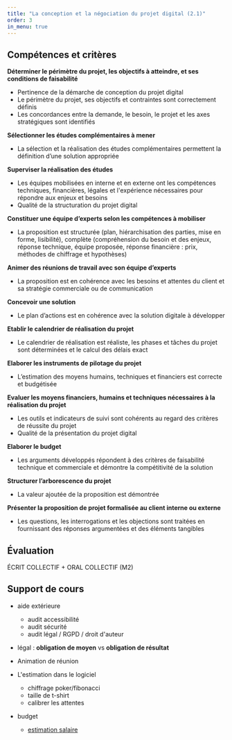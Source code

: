 ```yaml
---
title: "La conception et la négociation du projet digital (2.1)"
order: 3
in_menu: true
---
```

## Compétences et critères

**Déterminer le périmètre du projet, les objectifs à atteindre, et ses conditions de faisabilité**
- Pertinence de la démarche de conception du projet digital
- Le périmètre du projet, ses objectifs et contraintes sont correctement définis
- Les concordances entre la demande, le besoin, le projet et les axes stratégiques sont identifiés

**Sélectionner les études complémentaires à mener**
- La sélection et la réalisation des études complémentaires permettent la définition d’une solution appropriée

**Superviser la réalisation des études**
- Les équipes mobilisées en interne et en externe ont les compétences techniques, financières, légales et l'expérience nécessaires pour répondre aux enjeux et besoins
- Qualité de la structuration du projet digital

**Constituer une équipe d’experts selon les compétences à mobiliser**
- La proposition est structurée (plan, hiérarchisation des parties, mise en forme, lisibilité), complète (compréhension du besoin et des enjeux, réponse technique, équipe proposée, réponse financière : prix, méthodes de chiffrage et hypothèses)

**Animer des réunions de travail avec son équipe d’experts**
- La proposition est en cohérence avec les besoins et attentes du client et sa stratégie commerciale ou de communication

**Concevoir une solution**
- Le plan d’actions est en cohérence avec la solution digitale à développer

**Etablir le calendrier de réalisation du projet**
- Le calendrier de réalisation est réaliste, les phases et tâches du projet sont déterminées et le calcul des délais exact


**Elaborer les instruments de pilotage du projet**
- L’estimation des moyens humains, techniques et financiers est correcte et budgétisée

**Evaluer les moyens financiers, humains et techniques nécessaires à la réalisation du projet**
- Les outils et indicateurs de suivi sont cohérents au regard des critères de réussite du projet
- Qualité de la présentation du projet digital

**Elaborer le budget**
- Les arguments développés répondent à des critères de faisabilité technique et commerciale et démontre la compétitivité de la solution

**Structurer l’arborescence du projet**
- La valeur ajoutée de la proposition est démontrée

**Présenter la proposition de projet formalisée au client interne ou externe**
- Les questions, les interrogations et les objections sont traitées en fournissant des réponses argumentées et des éléments tangibles 

## Évaluation

ÉCRIT COLLECTIF + ORAL COLLECTIF (M2)


## Support de cours

- aide extérieure
  - audit accessibilité
  - audit sécurité
  - audit légal / RGPD / droit d'auteur

- légal : **obligation de moyen** vs **obligation de résultat**

- Animation de réunion

- L'estimation dans le logiciel
  - chiffrage poker/fibonacci
  - taille de t-shirt
  - calibrer les attentes 

- budget
  - [estimation salaire](https://code.travail.gouv.fr/outils/simulateur-embauche) 